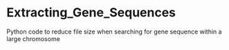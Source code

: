 # Extracting_Gene_Sequences
Python code to reduce file size when searching for gene sequence within a large chromosome
